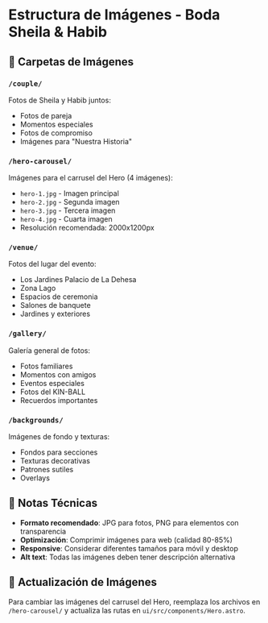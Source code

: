 # Estructura de Imágenes - Boda Sheila & Habib

## 📁 Carpetas de Imágenes

### `/couple/`
Fotos de Sheila y Habib juntos:
- Fotos de pareja
- Momentos especiales
- Fotos de compromiso
- Imágenes para "Nuestra Historia"

### `/hero-carousel/`
Imágenes para el carrusel del Hero (4 imágenes):
- `hero-1.jpg` - Imagen principal
- `hero-2.jpg` - Segunda imagen
- `hero-3.jpg` - Tercera imagen  
- `hero-4.jpg` - Cuarta imagen
- Resolución recomendada: 2000x1200px

### `/venue/`
Fotos del lugar del evento:
- Los Jardines Palacio de La Dehesa
- Zona Lago
- Espacios de ceremonia
- Salones de banquete
- Jardines y exteriores

### `/gallery/`
Galería general de fotos:
- Fotos familiares
- Momentos con amigos
- Eventos especiales
- Fotos del KIN-BALL
- Recuerdos importantes

### `/backgrounds/`
Imágenes de fondo y texturas:
- Fondos para secciones
- Texturas decorativas
- Patrones sutiles
- Overlays

## 📝 Notas Técnicas

- **Formato recomendado**: JPG para fotos, PNG para elementos con transparencia
- **Optimización**: Comprimir imágenes para web (calidad 80-85%)
- **Responsive**: Considerar diferentes tamaños para móvil y desktop
- **Alt text**: Todas las imágenes deben tener descripción alternativa

## 🔄 Actualización de Imágenes

Para cambiar las imágenes del carrusel del Hero, reemplaza los archivos en `/hero-carousel/` y actualiza las rutas en `ui/src/components/Hero.astro`.